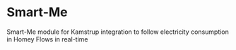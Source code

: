 # Smart-Me

Smart-Me module for Kamstrup integration to follow electricity consumption in Homey Flows in real-time